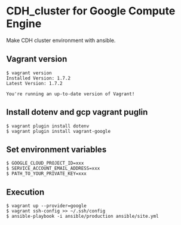 # CDH_cluster for Google Compute Engine
Make CDH cluster environment with ansible.

## Vagrant version
```
$ vagrant version
Installed Version: 1.7.2
Latest Version: 1.7.2

You're running an up-to-date version of Vagrant!
```

## Install dotenv and gcp vagrant puglin
```
$ vagrant plugin install dotenv
$ vagrant plugin install vagrant-google
```

## Set environment variables
```
$ GOOGLE_CLOUD_PROJECT_ID=xxx
$ SERVICE_ACCOUNT_EMAIL_ADDRESS=xxx
$ PATH_TO_YOUR_PRIVATE_KEY=xxx
```
## Execution
```
$ vagrant up --provider=google
$ vagrant ssh-config >> ~/.ssh/config
$ ansible-playbook -i ansible/production ansible/site.yml
```
